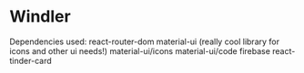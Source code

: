 # Windler

Dependencies used:
react-router-dom
material-ui (really cool library for icons and other ui needs!)
material-ui/icons
material-ui/code
firebase
react-tinder-card
